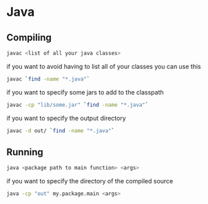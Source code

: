 # Java

## Compiling

```bash
javac <list of all your java classes>
```

if you want to avoid having to list all of your classes you can use this

```bash
javac `find -name "*.java"`
```

if you want to specify some jars to add to the classpath

```bash
javac -cp "lib/some.jar" `find -name "*.java"`
```

if you want to specify the output directory

```bash
javac -d out/ `find -name "*.java"`
```

## Running

```bash
java <package path to main function> <args>
```

if you want to specify the directory of the compiled source

```bash
java -cp "out" my.package.main <args>
```
